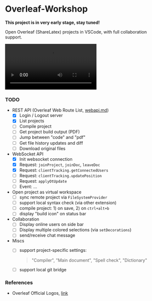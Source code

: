 # Overleaf-Workshop

**This project is in very early stage, stay tuned!**

Open Overleaf (ShareLatex) projects in VSCode, with full collaboration support.

![demo](docs/assets/demo.webm.mov)

### TODO

- REST API (Overleaf Web Route List, [webapi.md](./docs/webapi.md))
  - [x] Login / Logout server
  - [x] List projects
  - [ ] Compile project
  - [ ] Get project build output (PDF)
  - [ ] Jump between "code" and "pdf"
  - [ ] Get file history updates and diff
  - [ ] Download original files
- WebSocket API
  - [x] Init websocket connection
  - [x] Request: `joinProject`, `joinDoc`, `leaveDoc`
  - [x] Request: `clientTracking.getConnectedUsers`
  - [ ] Request: `clientTracking.updatePosition`
  - [ ] Request: `applyOtUpdate`
  - [ ] Event: ...
- Open project as virtual workspace
  - [ ] sync remote project via `FileSystemProvider`
  - [ ] support local syntax check (via other extension)
  - [ ] compile project: 1) on save, 2) on `ctrl+alt+b`
  - [ ] display "build icon" on status bar
- Collaboration
  - [ ] Display online users on side bar
  - [ ] Display multiple colored selections (via `setDecorations`)
  - [ ] send/receive chat message
- Miscs
  - [ ] support project-specific settings:
    > "Compiler", "Main document", "Spell check", "Dictionary"
  - [ ] support local git bridge


### References

- Overleaf Official Logos, [link](https://www.overleaf.com/for/partners/jlogos)
